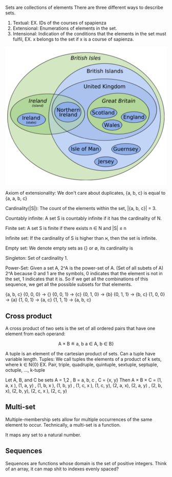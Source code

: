 Sets are collections of elements
There are three different ways to describe sets.
1. Textual: EX. IDs of the courses of spapienza
2. Extensional: Enumerations of elements in the set.
3. Intensional: Indication of the conditions that the elements in the set must fulfil, EX. x belongs to the set if x is a course of sapienza.

![](../z_images/Pasted%20image%2020230303144805.png)

Axiom of extensionality:
We don't care about duplicates, {a, b, c} is equal to {a, a, b, c}

Cardinality(|S|):
The count of the elements within the set, |{a, b, c}| = 3.

Countably infinite:
A set S is countably infinite if it has the cardinality of N.

Finite set:
A set S is finite if there exists n ∈ N and |S| ≤ n

Infinite set:
If the cardinality of S is higher than א, then the set is infinite.

Empty set:
We denote empty sets as {} or ∅, its cardinality is 

Singleton:
Set of cardinality 1.

Power-Set:
Given a set A, 2^A is the power-set of A. (Set of all subets of A)
2^A because 0 and 1 are the symbols, 0 indicates that the element is not in the set, 1 indicates that it is. So if we get all the combinations of this sequence, we get all the possible subsets for that elements.

{a, b, c}
{0, 0, 0} -> {}
{0, 0, 1} -> {c}
{0, 1, 0} -> {b}
{0, 1, 1} -> {b, c}
{1, 0, 0} -> {a}
{1, 0, 1} -> {a, c}
{1, 1, 1} -> {a, b, c}


## Cross product

A cross product of two sets is the set of all ordered pairs that have one element from each operand:

<center>A × B ≝ a, b a ∈ A, b ∈ B}</center>

A tuple is an element of the cartesian product of sets.
Can a tuple have variable length.
Tuples:
We call tuples the elements of a product of k sets, where k ∈ N\{0}
EX. Pair, triple, quadruple, quintuple, sextuple, septuple, octuple, ..., k-tuple

Let A, B, and C be sets A = 1,2 , B = a, b, c , C = {x, y}
Then A × B × C = (1, a, x ), (1, a, y) , (1, b, x ), (1, b, y) , (1, c, x ), (1, c, y), (2, a, x), (2, a, y) , (2, b, x), (2, b, y), (2, c, x ), (2, c, y)


## Multi-set

Multiple-membership sets allow for multiple occurrences of the same element to occur.
Technically, a multi-set is a function.

It maps any set to a natural number.


## Sequences

Sequences are functions whose domain is the set of positive integers.
Think of an array, it can map shit to indexes evenly spaced?
